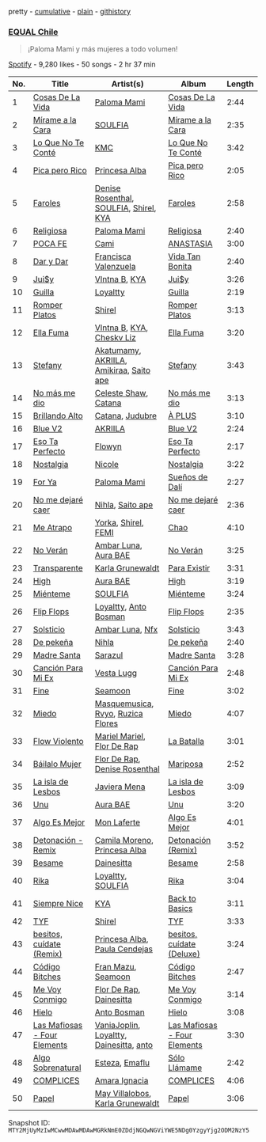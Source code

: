 pretty - [cumulative](/playlists/cumulative/37i9dQZF1DXaXeq4HFmqQR.md) - [plain](/playlists/plain/37i9dQZF1DXaXeq4HFmqQR) - [githistory](https://github.githistory.xyz/mackorone/spotify-playlist-archive/blob/main/playlists/plain/37i9dQZF1DXaXeq4HFmqQR)

### [EQUAL Chile](https://open.spotify.com/playlist/37i9dQZF1DXaXeq4HFmqQR)

> ¡Paloma Mami y más mujeres a todo volumen!

[Spotify](https://open.spotify.com/user/spotify) - 9,280 likes - 50 songs - 2 hr 37 min

| No. | Title | Artist(s) | Album | Length |
|---|---|---|---|---|
| 1 | [Cosas De La Vida](https://open.spotify.com/track/0WfQLUjyg5wn0zWxsOda07) | [Paloma Mami](https://open.spotify.com/artist/7rOlQwf8OuFLFQp4aydjBt) | [Cosas De La Vida](https://open.spotify.com/album/37PlSJaDNBVPHnsqhFqfK4) | 2:44 |
| 2 | [Mírame a la Cara](https://open.spotify.com/track/0g0iuKNmWk63IYELr60zZg) | [SOULFIA](https://open.spotify.com/artist/1Q9Sx5tOmwems0qwLJZ5Cy) | [Mírame a la Cara](https://open.spotify.com/album/3JzLCtObrGxiITV3qxtGgy) | 2:35 |
| 3 | [Lo Que No Te Conté](https://open.spotify.com/track/3Z452bjBcSY5lVXxlCCwSf) | [KMC](https://open.spotify.com/artist/6XRepE59HrVuIQgfWXdBJ4) | [Lo Que No Te Conté](https://open.spotify.com/album/6g5cG2wmNh2HPAW4oJXgS7) | 3:42 |
| 4 | [Pica pero Rico](https://open.spotify.com/track/7nXPAxZMmfwBxKDkfKSv7F) | [Princesa Alba](https://open.spotify.com/artist/3hvDAraTidCTjQHIc4m8P3) | [Pica pero Rico](https://open.spotify.com/album/3s7840wr6598ehx06PPsg6) | 2:05 |
| 5 | [Faroles](https://open.spotify.com/track/4eh4Et24YVZ97mCumJe0IK) | [Denise Rosenthal](https://open.spotify.com/artist/73SBwOgH6mrS09OyFHdR62), [SOULFIA](https://open.spotify.com/artist/1Q9Sx5tOmwems0qwLJZ5Cy), [Shirel](https://open.spotify.com/artist/5fNV5ubt46GqUpyP7Mh4Ln), [KYA](https://open.spotify.com/artist/1D1DNu1iQq7j7hFOlJZJyP) | [Faroles](https://open.spotify.com/album/6E2eSxShTgMRZi3WKjJev0) | 2:58 |
| 6 | [Religiosa](https://open.spotify.com/track/2KfTQFFLpZhzlZATYS9job) | [Paloma Mami](https://open.spotify.com/artist/7rOlQwf8OuFLFQp4aydjBt) | [Religiosa](https://open.spotify.com/album/6d6tiuczqJEHoP5jL9Qn15) | 2:40 |
| 7 | [POCA FE](https://open.spotify.com/track/4h2YyDHcFAyy6AQsrbvVI0) | [Cami](https://open.spotify.com/artist/3VCrybIJKH7UurbDcZbMmn) | [ANASTASIA](https://open.spotify.com/album/3wbzzUJD8dnfUODIpoCoHO) | 3:00 |
| 8 | [Dar y Dar](https://open.spotify.com/track/07h6A732FnyXHpJWcmdd5n) | [Francisca Valenzuela](https://open.spotify.com/artist/2piHiUbXwUNNIvYyIOIUKt) | [Vida Tan Bonita](https://open.spotify.com/album/62cm3NBJCoTZpXJHzmUg7C) | 2:40 |
| 9 | [Jui$y](https://open.spotify.com/track/1XJzGcSYymkPVa0kUtvZrL) | [Vlntna B](https://open.spotify.com/artist/5leFwWpTacAWLAom8B2JbS), [KYA](https://open.spotify.com/artist/1D1DNu1iQq7j7hFOlJZJyP) | [Jui$y](https://open.spotify.com/album/6ut6g96uQwB6sIz3CjEHYI) | 3:26 |
| 10 | [Guilla](https://open.spotify.com/track/4xTZL1wNVCtCrqJQUHqHdc) | [Loyaltty](https://open.spotify.com/artist/5DDpDYLDv4xasIBS6kp2wf) | [Guilla](https://open.spotify.com/album/2wvlZcsnGAzbRx6C1wUYtw) | 2:19 |
| 11 | [Romper Platos](https://open.spotify.com/track/4IoAq4fmYYeYfgzapg5rcu) | [Shirel](https://open.spotify.com/artist/5fNV5ubt46GqUpyP7Mh4Ln) | [Romper Platos](https://open.spotify.com/album/5aTKc61hZzHMbSeRtnLB0m) | 3:13 |
| 12 | [Ella Fuma](https://open.spotify.com/track/20wEgAkUOnlAHmE2rk36xY) | [Vlntna B](https://open.spotify.com/artist/5leFwWpTacAWLAom8B2JbS), [KYA](https://open.spotify.com/artist/1D1DNu1iQq7j7hFOlJZJyP), [Cheskv Liz](https://open.spotify.com/artist/5K9EtnARaTKRXF4d7onHBv) | [Ella Fuma](https://open.spotify.com/album/12Dj1ZmEQvvjCaAH5G4NqT) | 3:20 |
| 13 | [Stefany](https://open.spotify.com/track/2itkoR7NhZ71ORPGweN2WS) | [Akatumamy](https://open.spotify.com/artist/38DOU02BQmlcooCqxr3aSd), [AKRIILA](https://open.spotify.com/artist/39hfuTf4PHfnHgIl0QBDGL), [Amikiraa](https://open.spotify.com/artist/3xCoO7TgLAuhKkNz0uRwo2), [Saito ape](https://open.spotify.com/artist/0panVaEhbJCPqIRJfLuwap) | [Stefany](https://open.spotify.com/album/74vpSPUywXW5tWyCz7WWYx) | 3:43 |
| 14 | [No más me dio](https://open.spotify.com/track/2EjZ0hlW8Pk4VE0adAgckR) | [Celeste Shaw](https://open.spotify.com/artist/6rqnfwOhPniuJF1OxvMdYj), [Catana](https://open.spotify.com/artist/5M93gtdh8dIv85CDYnuP90) | [No más me dio](https://open.spotify.com/album/69K23XEPiqueK7o88Kdgdk) | 3:13 |
| 15 | [Brillando Alto](https://open.spotify.com/track/57C9tAaIytHcO1ntxGohxc) | [Catana](https://open.spotify.com/artist/5M93gtdh8dIv85CDYnuP90), [Judubre](https://open.spotify.com/artist/0hu94twCEudpR1Zj2qOHWC) | [À PLUS](https://open.spotify.com/album/6fV1ZKfUAm1BvJzTe6yzdr) | 3:10 |
| 16 | [Blue V2](https://open.spotify.com/track/0EbqWgge7ZFah2OWg7zMcT) | [AKRIILA](https://open.spotify.com/artist/39hfuTf4PHfnHgIl0QBDGL) | [Blue V2](https://open.spotify.com/album/5At4juaXQVGzBMhRwMQ2Co) | 2:24 |
| 17 | [Eso Ta Perfecto](https://open.spotify.com/track/2sC0GlXccYYlRfian9JVsY) | [Flowyn](https://open.spotify.com/artist/5yVXomAAABiwOBUQVmo375) | [Eso Ta Perfecto](https://open.spotify.com/album/3rkeqmoFs3k8SmnZwZwnA9) | 2:17 |
| 18 | [Nostalgia](https://open.spotify.com/track/37xvyz3KXZraJAp9l4w3yS) | [Nicole](https://open.spotify.com/artist/3iIMN6aYzb6coyCECxkHaS) | [Nostalgia](https://open.spotify.com/album/28HDi1j2SfwmNDjVCxBAcw) | 3:22 |
| 19 | [For Ya](https://open.spotify.com/track/02qrtIRuwbGgs2wCvdOFme) | [Paloma Mami](https://open.spotify.com/artist/7rOlQwf8OuFLFQp4aydjBt) | [Sueños de Dalí](https://open.spotify.com/album/4jfOmy33i7nM0gW5zPslJK) | 2:27 |
| 20 | [No me dejaré caer](https://open.spotify.com/track/4pv1VaZa5hxAWsdn1NFLlE) | [Nihla](https://open.spotify.com/artist/74UNE9EF6heknm43N3LPMf), [Saito ape](https://open.spotify.com/artist/2MPqvA1H0bdSKq7hohfxL1) | [No me dejaré caer](https://open.spotify.com/album/29PpuwqvwZEOJP1eEsDmqR) | 2:36 |
| 21 | [Me Atrapo](https://open.spotify.com/track/5mb7wNPBlEzCnZmEYYk4wy) | [Yorka](https://open.spotify.com/artist/71bG6LIwKMYALxV8WuIezn), [Shirel](https://open.spotify.com/artist/5fNV5ubt46GqUpyP7Mh4Ln), [FEMI](https://open.spotify.com/artist/0Zq7qMNo2UXDat3Tzf0x2s) | [Chao](https://open.spotify.com/album/50NOVmSzpApZluUtVSv1Tz) | 4:10 |
| 22 | [No Verán](https://open.spotify.com/track/5ad4erSBw23M9ZR9qXxKJO) | [Ambar Luna](https://open.spotify.com/artist/3cJV9VzS3qt2MU60ilzNML), [Aura BAE](https://open.spotify.com/artist/7jIywNxfjSZ2Dxm6OOzQPF) | [No Verán](https://open.spotify.com/album/0uEDpAuha70JI917sWwjfK) | 3:25 |
| 23 | [Transparente](https://open.spotify.com/track/1ErY8d7DBBDbBA4t9Va5Y1) | [Karla Grunewaldt](https://open.spotify.com/artist/5w4VSeopBIU3C6uPYqunc3) | [Para Existir](https://open.spotify.com/album/2RAmOfeTOgmG9aYXSm28vy) | 3:31 |
| 24 | [High](https://open.spotify.com/track/5WxHiXTAIn8U7hUthK89C2) | [Aura BAE](https://open.spotify.com/artist/7jIywNxfjSZ2Dxm6OOzQPF) | [High](https://open.spotify.com/album/15ww8sGn53UcsQ6fSPcnji) | 3:19 |
| 25 | [Miénteme](https://open.spotify.com/track/0GBcdV6ebwVmOXijWZK3U2) | [SOULFIA](https://open.spotify.com/artist/1Q9Sx5tOmwems0qwLJZ5Cy) | [Miénteme](https://open.spotify.com/album/5uwGva3r6hhKZgfX14eI4w) | 3:24 |
| 26 | [Flip Flops](https://open.spotify.com/track/7sJO9UXpa6pfyoS1y6cEVY) | [Loyaltty](https://open.spotify.com/artist/5DDpDYLDv4xasIBS6kp2wf), [Anto Bosman](https://open.spotify.com/artist/2K9VXOc9XDfKie7ASSCMIa) | [Flip Flops](https://open.spotify.com/album/04HDthHJfo9QK7F6Tnfvf0) | 2:35 |
| 27 | [Solsticio](https://open.spotify.com/track/5gLqkEcdbJhmcazOae9C4F) | [Ambar Luna](https://open.spotify.com/artist/3cJV9VzS3qt2MU60ilzNML), [Nfx](https://open.spotify.com/artist/1TBQTmzjUEJL0EzbsTroN5) | [Solsticio](https://open.spotify.com/album/6zZel8AncEkpxxhDJ6jmgD) | 3:43 |
| 28 | [De pekeña](https://open.spotify.com/track/1pa3xJ7P0382stEkkmqf4U) | [Nihla](https://open.spotify.com/artist/74UNE9EF6heknm43N3LPMf) | [De pekeña](https://open.spotify.com/album/5BmoPzfI1oQGTxHlq5uyBa) | 2:40 |
| 29 | [Madre Santa](https://open.spotify.com/track/0X7sHKrJQzOUpnYXCM7vv8) | [Sarazul](https://open.spotify.com/artist/3IUEajBsE3ojR2AY0uYMK0) | [Madre Santa](https://open.spotify.com/album/6quvoCZrrQZ5UMOI8a708G) | 3:28 |
| 30 | [Canción Para Mi Ex](https://open.spotify.com/track/7JXdrYedUjDUn75naheO3y) | [Vesta Lugg](https://open.spotify.com/artist/4BMCoatjMD45S9nDzLVa3c) | [Canción Para Mi Ex](https://open.spotify.com/album/4cgQLvcxp6LbnBMkhMdVGq) | 2:48 |
| 31 | [Fine](https://open.spotify.com/track/3LCT2iQ7fCeEdUNwOQEona) | [Seamoon](https://open.spotify.com/artist/2h0ht04lePhc9LY0GHHJ1O) | [Fine](https://open.spotify.com/album/1C8XRMbIpfKRbJn58ZNofo) | 3:02 |
| 32 | [Miedo](https://open.spotify.com/track/43obEvBKQz14FjoM90fdxX) | [Masquemusica](https://open.spotify.com/artist/38WvNBHvqwUXnwkWIioPxo), [Rvyo](https://open.spotify.com/artist/6eo5LO5tYMMvvKa6iLoY2n), [Ruzica Flores](https://open.spotify.com/artist/1Z8ZBF6ppxP6jxks36IK0a) | [Miedo](https://open.spotify.com/album/7sTmkgNE2XTQmyuTalJLKj) | 4:07 |
| 33 | [Flow Violento](https://open.spotify.com/track/4T3F91nQLaWL8yPahQHIGi) | [Mariel Mariel](https://open.spotify.com/artist/5MbC0GPijb60evRCEQLJAz), [Flor De Rap](https://open.spotify.com/artist/3ZIZqvSbTL7mIEyXmbbXs7) | [La Batalla](https://open.spotify.com/album/0YXQIt7lz5Rsp7wpbuwhFW) | 3:01 |
| 34 | [Báilalo Mujer](https://open.spotify.com/track/7y2HbN0w7eoRU5sw97VKpi) | [Flor De Rap](https://open.spotify.com/artist/3ZIZqvSbTL7mIEyXmbbXs7), [Denise Rosenthal](https://open.spotify.com/artist/73SBwOgH6mrS09OyFHdR62) | [Mariposa](https://open.spotify.com/album/0SOd8PQSePV5ryAWE9vM9X) | 2:52 |
| 35 | [La isla de Lesbos](https://open.spotify.com/track/4lAHrUyPkXB19777s2tBNR) | [Javiera Mena](https://open.spotify.com/artist/6c0qylj1D1gqcUUN2P8Ofp) | [La isla de Lesbos](https://open.spotify.com/album/41Q1mE9hPIXOPuKJlB15FO) | 3:09 |
| 36 | [Unu](https://open.spotify.com/track/18wY2ze6uhtIsneBCDKV0j) | [Aura BAE](https://open.spotify.com/artist/7jIywNxfjSZ2Dxm6OOzQPF) | [Unu](https://open.spotify.com/album/14ViOwDZ8noeswcMZx5Noj) | 3:20 |
| 37 | [Algo Es Mejor](https://open.spotify.com/track/2KuqOQdLea52Us5XWcmMdp) | [Mon Laferte](https://open.spotify.com/artist/4boI7bJtmB1L3b1cuL75Zr) | [Algo Es Mejor](https://open.spotify.com/album/2xTZ7tJWFmREAiumKaKM6r) | 4:01 |
| 38 | [Detonación \- Remix](https://open.spotify.com/track/0rZwPrDw6xcWdGTSvsbLYA) | [Camila Moreno](https://open.spotify.com/artist/0SJy1J0FgP21lbvGBMKT8H), [Princesa Alba](https://open.spotify.com/artist/3hvDAraTidCTjQHIc4m8P3) | [Detonación \(Remix\)](https://open.spotify.com/album/5cFYndbz33WMXaEeE3JFGx) | 3:52 |
| 39 | [Besame](https://open.spotify.com/track/4SCZZqR0xUoG8PcY9CuDzY) | [Dainesitta](https://open.spotify.com/artist/4jUVJzcthHyWbl6IwK5EOl) | [Besame](https://open.spotify.com/album/5i9XwsUbqZaBDtlFroAJ4B) | 2:58 |
| 40 | [Rika](https://open.spotify.com/track/2YflQd7qpTRWkk0HwrNgov) | [Loyaltty](https://open.spotify.com/artist/5DDpDYLDv4xasIBS6kp2wf), [SOULFIA](https://open.spotify.com/artist/1Q9Sx5tOmwems0qwLJZ5Cy) | [Rika](https://open.spotify.com/album/4pjeJsjP3rU2uZNbZ49UbG) | 3:04 |
| 41 | [Siempre Nice](https://open.spotify.com/track/7cXUURjoM0VmxkMDXFyIKO) | [KYA](https://open.spotify.com/artist/1D1DNu1iQq7j7hFOlJZJyP) | [Back to Basics](https://open.spotify.com/album/32sbVfAJ3CK8Uu27g4VAJY) | 3:11 |
| 42 | [TYF](https://open.spotify.com/track/3YGklnT5auf8CCLCbvAgFJ) | [Shirel](https://open.spotify.com/artist/5fNV5ubt46GqUpyP7Mh4Ln) | [TYF](https://open.spotify.com/album/09LrimhS4xCJCyqsz9CMhA) | 3:33 |
| 43 | [besitos, cuídate \(Remix\)](https://open.spotify.com/track/7CvT6JeFiCBYOim1Vz1RZj) | [Princesa Alba](https://open.spotify.com/artist/3hvDAraTidCTjQHIc4m8P3), [Paula Cendejas](https://open.spotify.com/artist/4EiI7Vls0NB16jLuexzCHC) | [besitos, cuídate \(Deluxe\)](https://open.spotify.com/album/78jevg3CxuDBUeZeDT5yEE) | 3:24 |
| 44 | [Código Bitches](https://open.spotify.com/track/18GO3rvDlI9GOGkFxI2HOb) | [Fran Mazu](https://open.spotify.com/artist/7ID3luDdu0YgSEj9Tlwfiy), [Seamoon](https://open.spotify.com/artist/2h0ht04lePhc9LY0GHHJ1O) | [Código Bitches](https://open.spotify.com/album/5MO9LDiT7JT6iMGjxWJ2Z6) | 2:47 |
| 45 | [Me Voy Conmigo](https://open.spotify.com/track/15oj0ibBqFR4FmOEtSK5YU) | [Flor De Rap](https://open.spotify.com/artist/3ZIZqvSbTL7mIEyXmbbXs7), [Dainesitta](https://open.spotify.com/artist/4jUVJzcthHyWbl6IwK5EOl) | [Me Voy Conmigo](https://open.spotify.com/album/5YgXx9mxwLo9FeLTIJQQJ0) | 3:14 |
| 46 | [Hielo](https://open.spotify.com/track/331HG0gs3ZWYMRdHFFf5Hc) | [Anto Bosman](https://open.spotify.com/artist/2K9VXOc9XDfKie7ASSCMIa) | [Hielo](https://open.spotify.com/album/4fn5ZIvTw84uHbWSBLL07u) | 3:08 |
| 47 | [Las Mafiosas \- Four Elements](https://open.spotify.com/track/5n0sH7dWuPsUEDi4VsBVKe) | [VaniaJoplin](https://open.spotify.com/artist/5J7o47wyT1cQOkHPFwzq4X), [Loyaltty](https://open.spotify.com/artist/5DDpDYLDv4xasIBS6kp2wf), [Dainesitta](https://open.spotify.com/artist/4jUVJzcthHyWbl6IwK5EOl), [anto](https://open.spotify.com/artist/3ZDlV4860jpcqhmIincWHF) | [Las Mafiosas \- Four Elements](https://open.spotify.com/album/0a1GLnrZ2NmnUbdxZjYNkw) | 3:30 |
| 48 | [Algo Sobrenatural](https://open.spotify.com/track/0f5fXZUwY62fyGW5SPXHwP) | [Esteza](https://open.spotify.com/artist/4ywTwQEW20qTHhC7nJPZsJ), [Emaflu](https://open.spotify.com/artist/5PS09CXdU7Lze7eAk2z3Yy) | [Sólo Llámame](https://open.spotify.com/album/0sNG1dD4AUb9KOdcH3jgh9) | 2:42 |
| 49 | [COMPLICES](https://open.spotify.com/track/6s980QxDECNvU8pp1SoSwP) | [Amara Ignacia](https://open.spotify.com/artist/6YTu4Ih4tovKGdsq3UCnHa) | [COMPLICES](https://open.spotify.com/album/35YJilctgWruJnQTGpvi3k) | 4:06 |
| 50 | [Papel](https://open.spotify.com/track/4rE16lTqf0Itc1jcpnyDYx) | [May Villalobos](https://open.spotify.com/artist/2v6dIFNgGkqAwvSdeR6D8D), [Karla Grunewaldt](https://open.spotify.com/artist/5w4VSeopBIU3C6uPYqunc3) | [Papel](https://open.spotify.com/album/1qmqSiUdglS1nHtMpGDFAt) | 3:06 |

Snapshot ID: `MTY2MjUyMzIwMCwwMDAwMDAwMGRkNmE0ZDdjNGQwNGViYWE5NDg0YzgyYjg2ODM2NzY5`
